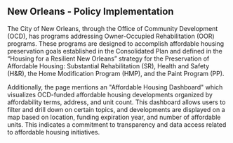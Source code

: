 
## New Orleans - Policy Implementation

The City of New Orleans, through the Office of Community Development (OCD), has programs addressing Owner-Occupied Rehabilitation (OOR) programs. These programs are designed to accomplish affordable housing preservation goals established in the Consolidated Plan and defined in the “Housing for a Resilient New Orleans” strategy for the Preservation of Affordable Housing: Substantial Rehabilitation (SR), Health and Safety (H&R), the Home Modification Program (HMP), and the Paint Program (PP).

Additionally, the page mentions an "Affordable Housing Dashboard" which visualizes OCD-funded affordable housing developments organized by affordability terms, address, and unit count. This dashboard allows users to filter and drill down on certain topics, and developments are displayed on a map based on location, funding expiration year, and number of affordable units. This indicates a commitment to transparency and data access related to affordable housing initiatives.


